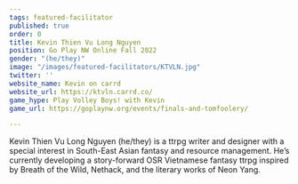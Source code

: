 ```yaml
---
tags: featured-facilitator
published: true
order: 0
title: Kevin Thien Vu Long Nguyen
position: Go Play NW Online Fall 2022
gender: "(he/they)"
image: "/images/featured-facilitators/KTVLN.jpg"
twitter: ''
website_name: Kevin on carrd
website_url: https://ktvln.carrd.co/
game_hype: Play Volley Boys! with Kevin
game_url: https://goplaynw.org/events/finals-and-tomfoolery/

---
```

Kevin Thien Vu Long Nguyen (he/they) is a ttrpg writer and designer with a special interest in South-East Asian fantasy and resource management. He’s currently developing a story-forward OSR Vietnamese fantasy ttrpg inspired by Breath of the Wild, Nethack, and the literary works of Neon Yang.